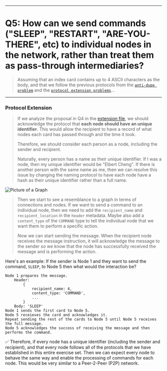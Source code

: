 
---
# Q5: How can we send commands ("SLEEP", "RESTART", "ARE-YOU-THERE", etc) to individual nodes in the network, rather than treat them as pass-through intermediaries?

> Assuming that an index card contains up to 4 ASCII characters as the body, and that we follow the previous protocols from the [`anti-dupe problem`](/anti-dupe.md) and the [`protocol extension problems`](/extension.md)...
---

### Protocol Extension
> If we analyze the proposal in Q4 in the [extension file](extension.md), we should acknowledge the protocol that **each node should have an unique identifier**. This would allow the recipient to have a record of what nodes each card has passed through and the time it took.
>
>Therefore, we should consider each person as a node, including the sender and recipient. 
>
>Naturally, every person has a name as their unique identifier. If I was a node, then my unique identifier would be "Elbert Cheng". If there is another person with the same name as me, then we can resolve this issue by changing the naming protocol to have each node have a hash as their unique identifier rather than a full name.

![Picture of a Graph](http://web.cecs.pdx.edu/~sheard/course/Cs163/Graphics/graph1.png)

> Then we start to see a resemblance to a graph in terms of connections and nodes. If we want to send a command to an individual node, then we need to add the `recipient_name` and `recipient_location` in the `header` metadata. Maybe also add a `content_type` of the `COMMAND` type to tell the individual node that we want them to perform a specific action.
>
> Now we can start sending the message. When the recipient node receives the message instruction, it will acknowledge the message to the sender so we know that the node has successfully received the message and is performing the action.

Here's an example: If the sender is Node 1 and they want to send the command, `SLEEP`, to Node 5 then what would the interaction be?

    Node 1 prepares the message.
        Header: 
            {
                recipient_name: 4,
                content_type: 'COMMAND',
                ...
            }
        Body: 'SLEEP'
    Node 1 sends the first card to Node 5.
    Node 5 receieves the card and acknowledges it.
    Repeat sending the rest of the cards to Node 5 until Node 5 receives the full message.
    Node 5 acknowledges the success of receiving the message and then performs the command.

:white_check_mark: Therefore, if every node has a unique identifier (including the sender and recipient), and that every node follows all of the protocols that we have established in this entire exercise set. Then we can expect every node to behave the same way and enable the processing of commands for each node. This would be very similar to a Peer-2-Peer (P2P) network.

